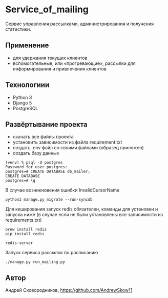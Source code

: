 # Service_of_mailing
Сервис управления рассылками, администрирования и получения статистики.

## Применение 
- для удержания текущих клиентов
- вспомогательные, или «прогревающие», рассылки для информирования и привлечения клиентов

## Технологиии 
- Python 3 
- Django 5
- PostgreSQL

## Развёртывание проекта 
- скачать все файлы проекта
- установить зависимости из файла requirement.txt
- создать .env файл со своими файлами (образец приложен)
- создать базу данных
```commandline
(venv) % psql -U postgres 
Password for user postgres: 
postgres=# CREATE DATABASE db_mailer;
CREATE DATABASE
postgres=# \q
```

В случае возникновения ошибки InvalidCursorName 
```commandline
python3 manage.py migrate --run-syncdb

```
Для кеширования запуск redis обязателен, команды для установки и запуска ниже (в случае если не были установлены все записимости из requirements.txt)

```commandline
brew install redis
pip install redis

redis-server
```

Запуск сервиса рассылок по расписанию
```commandline
./manage.py run_mailing.py
```


## Автор 
Андрей Сковородников, https://github.com/AndrewSkow11
